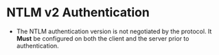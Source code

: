 # NTLM v2 Authentication
- The NTLM authentication version is not negotiated by the protocol. It **Must** be configured on both the client and the server prior to authentication. 